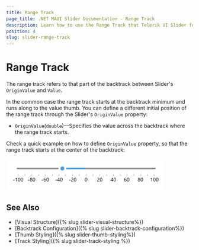 ```yaml
---
title: Range Track
page_title: .NET MAUI Slider Documentation - Range Track
description: Learn how to use the Range Track that Telerik UI Slider for .NET MAUI control provides.
position: 4
slug: slider-range-track
---
```


# Range Track

The range track refers to that part of the backtrack between Slider's `OriginValue` and `Value`.

In the common case the range track starts at the backtrack minimum and runs along to the value thumb. You can define a different initial position of the range track through the Slider's `OriginValue` property:

* `OriginValue`(`double`)&mdash;Specifies the value across the backtrack where the range track starts.

Check a quick example on how to define `OriginValue` property, so that the range track starts at the center of the backtrack:

<snippet id='slider-range-track-xaml' />

![Telerik Slider for .NET MAUI Range Track](images/slider-range-track.png)

## See Also

- [Visual Structure]({% slug slider-visual-structure%})
- [Backtrack Configuration]({% slug slider-backtrack-configuration%})
- [Thumb Styling]({% slug slider-thumb-styling%})
- [Track Styling]({% slug slider-track-styling %})